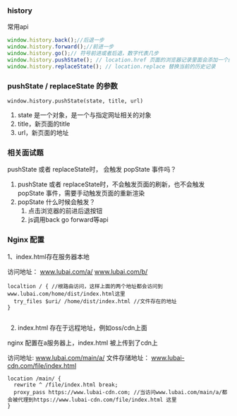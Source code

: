 ### history
常用api
```js
window.history.back();//后退一步
window.history.forward();//前进一步 
window.history.go();// 符号前进或者后退，数字代表几步
window.history.pushState(); // location.href 页面的浏览器记录里面会添加一个历史记录
window.history.replaceState(); // location.replace 替换当前的历史记录
```

### pushState / replaceState 的参数
```window.history.pushState(state, title, url)```
1. state 是一个对象，是一个与指定网址相关的对象
2. title，新页面的title
3. url，新页面的地址

### 相关面试题
pushState 或者 replaceState时， 会触发 popState 事件吗？
1. pushState 或者 replaceState时，不会触发页面的刷新，也不会触发popState 事件，需要手动触发页面的重新渲染
2. popState 什么时候会触发？
   1. 点击浏览器的前进后退按钮
   2. js调用back go forward等api

### Nginx 配置

1、index.html存在服务器本地

访问地址：
www.lubai.com/a/
www.lubai.com/b/

```nginx
localtion / { //根路由访问，这样上面的两个地址都会访问到www.lubai.com/home/dist/index.html这里
  try_files $uri/ /home/dist/index.html //文件存在的地址
}


```

2. index.html 存在于远程地址，例如oss/cdn上面

nginx 配置在a服务器上，index.html 被上传到了cdn上

访问地址:
www.lubai.com/main/a/
文件存储地址：
www.lubai-cdn.com/file/index.html

```nginx
location /main/ {
  rewrite ^ /file/index.html break;
  proxy_pass https://www.lubai-cdn.com; //当访问www.lubai.com/main/a/都会被代理到https://www.lubai-cdn.com/file/index.html 这里
}
```